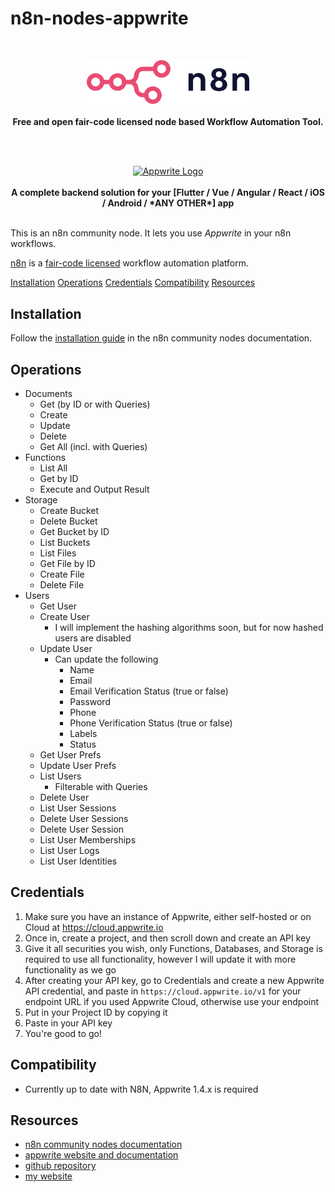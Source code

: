 # n8n-nodes-appwrite

<br />
<p align="center">
    <a href="https://appwrite.io" target="_blank"><img width="260" height="" src="https://raw.githubusercontent.com/n8n-io/n8n/master/assets/n8n-logo.png" alt="Appwrite Logo"></a>
    <br />
    <br />
    <b>Free and open fair-code licensed node based Workflow Automation Tool.</b>
    <br />
    <br />
</p>

<br />
<p align="center">
    <a href="https://appwrite.io" target="_blank"><img width="260" height="" src="https://appwrite.io/images/appwrite.svg" alt="Appwrite Logo"></a>
    <br />
    <br />
    <b>A complete backend solution for your [Flutter / Vue / Angular / React / iOS / Android / *ANY OTHER*] app</b>
    <br />
    <br />
</p>

This is an n8n community node. It lets you use _Appwrite_ in your n8n workflows.

[n8n](https://n8n.io/) is a [fair-code licensed](https://docs.n8n.io/reference/license/) workflow automation platform.

[Installation](#installation)
[Operations](#operations)
[Credentials](#credentials)  <!-- delete if no auth needed -->
[Compatibility](#compatibility)
[Resources](#resources)

## Installation

Follow the [installation guide](https://docs.n8n.io/integrations/community-nodes/installation/) in the n8n community nodes documentation.

## Operations

- Documents
  - Get (by ID or with Queries)
  - Create
  - Update
  - Delete
  - Get All (incl. with Queries)
- Functions
  - List All
  - Get by ID
  - Execute and Output Result
- Storage
  - Create Bucket
  - Delete Bucket
  - Get Bucket by ID
  - List Buckets
  - List Files
  - Get File by ID
  - Create File
  - Delete File
- Users
  - Get User
  - Create User
    - I will implement the hashing algorithms soon, but for now hashed users are disabled
  - Update User
    - Can update the following
      - Name
      - Email
      - Email Verification Status (true or false)
      - Password
      - Phone
      - Phone Verification Status (true or false)
      - Labels
      - Status
  - Get User Prefs
  - Update User Prefs
  - List Users
    - Filterable with Queries
  - Delete User
  - List User Sessions
  - Delete User Sessions
  - Delete User Session
  - List User Memberships
  - List User Logs
  - List User Identities

## Credentials

1. Make sure you have an instance of Appwrite, either self-hosted or on Cloud at https://cloud.appwrite.io
2. Once in, create a project, and then scroll down and create an API key
3. Give it all securities you wish, only Functions, Databases, and Storage is required to use all functionality, however I will update it with more functionality as we go
4. After creating your API key, go to Credentials and create a new Appwrite API credential, and paste in
`https://cloud.appwrite.io/v1` for your endpoint URL if you used Appwrite Cloud, otherwise use your endpoint
5. Put in your Project ID by copying it
6. Paste in your API key
7. You're good to go!

## Compatibility

- Currently up to date with N8N, Appwrite 1.4.x is required

## Resources

* [n8n community nodes documentation](https://docs.n8n.io/integrations/community-nodes/)
* [appwrite website and documentation](https://appwrite.io)
* [github repository](https://github.com/zachhandley/n8n-nodes-appwrite)
* [my website](https://zachhandley.com)


